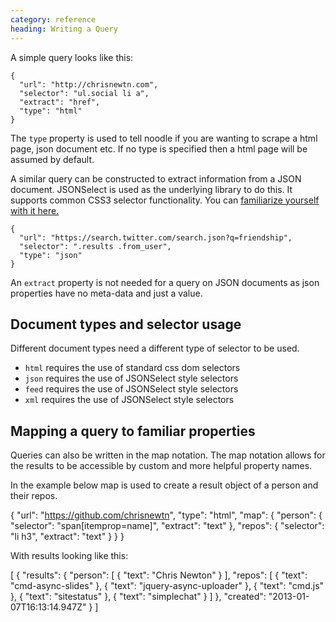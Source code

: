 ```yaml
---
category: reference
heading: Writing a Query
---
```


A simple query looks like this:

    {
      "url": "http://chrisnewtn.com",
      "selector": "ul.social li a",
      "extract": "href",
      "type": "html"
    }

The `type` property is used to tell noodle if you are wanting to scrape a html 
page, json document etc. If no type is specified then a html page will be 
assumed by default.

A similar query can be constructed to extract information from a JSON document.
JSONSelect is used as the underlying library to do this. It supports common CSS3 
selector functionality. You can [familiarize yourself with it here.](http://jsonselect.org/#tryit)

    {
      "url": "https://search.twitter.com/search.json?q=friendship",
      "selector": ".results .from_user",
      "type": "json"
    }

An `extract` property is not needed for a query on JSON documents as json 
properties have no meta-data and just a value.

## Document types and selector usage

Different document types need a different type of selector to be used.

- `html` requires the use of standard css dom selectors
- `json` requires the use of JSONSelect style selectors
- `feed` requires the use of JSONSelect style selectors
- `xml`  requires the use of JSONSelect style selectors

## Mapping a query to familiar properties

Queries can also be written in the map notation. The map notation allows for 
the results to be accessible by custom and more helpful property names.

In the example below map is used to create a result object of a person and 
their repos.

  {
      "url": "https://github.com/chrisnewtn",
      "type": "html",
      "map": {
          "person": {
              "selector": "span[itemprop=name]",
              "extract": "text"
          },
          "repos": {
              "selector": "li h3",
              "extract": "text"
          }
      }
  }

With results looking like this:  

  [
      {
          "results": {
              "person": [
                  {
                      "text": "Chris Newton"
                  }
              ],
              "repos": [
                  {
                      "text": "cmd-async-slides"
                  },
                  {
                      "text": "jquery-async-uploader"
                  },
                  {
                      "text": "cmd.js"
                  },
                  {
                      "text": "sitestatus"
                  },
                  {
                      "text": "simplechat"
                  }
              ]
          },
          "created": "2013-01-07T16:13:14.947Z"
      }
  ]